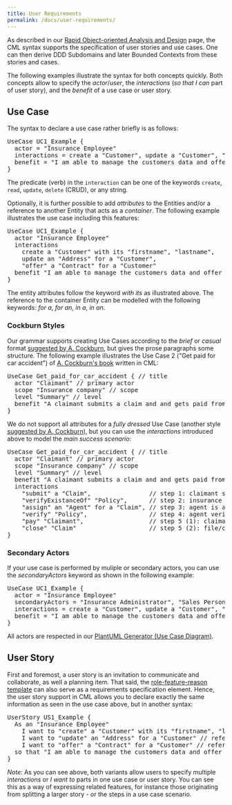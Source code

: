 ```yaml
---
title: User Requirements
permalink: /docs/user-requirements/
---
```


As described in our [Rapid Object-oriented Analysis and Design](/docs/rapid-ooad/) page, the CML syntax supports the specification of user stories and use cases.
One can then derive DDD Subdomains and later Bounded Contexts from these stories and cases.

The following examples illustrate the syntax for both concepts quickly. Both concepts allow to specify the _actor_/_user_, the _interactions_ (_so that I can_ part of user story), 
and the _benefit_ of a use case or user story. 

## Use Case
The syntax to declare a use case rather briefly is as follows:

<div class="highlight"><pre><span></span><span class="k">UseCase</span> UC1_Example {
  <span class="k">actor</span> = <span class="s">&quot;Insurance Employee&quot;</span>
  <span class="k">interactions</span> = <span class="k">create</span> <span class="k">a</span> <span class="s">&quot;Customer&quot;</span>, <span class="k">update</span> <span class="k">a</span> <span class="s">&quot;Customer&quot;</span>, <span class="s">&quot;offer&quot;</span> <span class="k">a</span> <span class="s">&quot;Contract&quot;</span>
  <span class="k">benefit</span> = <span class="s">&quot;I am able to manage the customers data and offer them insurance contracts.&quot;</span>
}
</pre></div>

The predicate (verb) in the `interaction` can be one of the keywords `create`, `read`, `update`, `delete` (CRUD), or any string.

Optionally, it is further possible to add _attributes_ to the Entities and/or a reference to another Entity that acts as a _container_. The following example illustrates
the use case including this features:

<div class="highlight"><pre><span></span><span class="k">UseCase</span> UC1_Example {
  <span class="k">actor</span> <span class="s">&quot;Insurance Employee&quot;</span>
  <span class="k">interactions</span>
    <span class="k">create</span> <span class="k">a</span> <span class="s">&quot;Customer&quot;</span> <span class="k">with</span> <span class="k">its</span> <span class="s">&quot;firstname&quot;</span>, <span class="s">&quot;lastname&quot;</span>,
    <span class="k">update</span> <span class="k">an</span> <span class="s">&quot;Address&quot;</span> <span class="k">for</span> <span class="k">a</span> <span class="s">&quot;Customer&quot;</span>,
    <span class="s">&quot;offer&quot;</span> <span class="k">a</span> <span class="s">&quot;Contract&quot;</span> <span class="k">for</span> <span class="k">a</span> <span class="s">&quot;Customer&quot;</span>
  <span class="k">benefit</span> <span class="s">&quot;I am able to manage the customers data and offer them insurance contracts.&quot;</span>
}
</pre></div>

The entity attributes follow the keyword _with its_ as illustrated above. The reference to the container Entity can be modelled with the following keywords: _for a_,
_for an_, _in a_, _in an_.

### Cockburn Styles
Our grammar supports creating Use Cases according to the _brief_ or _casual_ format [suggested by A. Cockburn](https://en.wikipedia.org/wiki/Use_case#Cockburn_style), 
but gives the prose paragraphs some structure. The following example illustrates the Use Case 2 ("Get paid for car accident") of [A. Cockburn's book](https://www.amazon.de/Writing-Effective-Crystal-Software-Development/dp/0201702258)
written in CML:

<div class="highlight"><pre><span></span><span class="k">UseCase</span> Get_paid_for_car_accident { <span class="c">// title</span>
  <span class="k">actor</span> <span class="s">&quot;Claimant&quot;</span> <span class="c">// primary actor</span>
  <span class="k">scope</span> <span class="s">&quot;Insurance company&quot;</span> <span class="c">// scope</span>
  <span class="k">level</span> <span class="s">&quot;Summary&quot;</span> <span class="c">// level</span>
  <span class="k">benefit</span> <span class="s">&quot;A claimant submits a claim and and gets paid from the insurance company.&quot;</span> <span class="c">// story (brief summary)</span>
}
</pre></div>

We do not support all attributes for a _fully dressed_ Use Case (another style [suggested by A. Cockburn](https://en.wikipedia.org/wiki/Use_case#Cockburn_style)), but
you can use the _interactions_ introduced above to model the _main success scenario_:

<div class="highlight"><pre><span></span><span class="k">UseCase</span> Get_paid_for_car_accident { <span class="c">// title</span>
  <span class="k">actor</span> <span class="s">&quot;Claimant&quot;</span> <span class="c">// primary actor</span>
  <span class="k">scope</span> <span class="s">&quot;Insurance company&quot;</span> <span class="c">// scope</span>
  <span class="k">level</span> <span class="s">&quot;Summary&quot;</span> <span class="c">// level</span>
  <span class="k">benefit</span> <span class="s">&quot;A claimant submits a claim and and gets paid from the insurance company.&quot;</span> <span class="c">// story (brief summary)</span>
  <span class="k">interactions</span>
    <span class="s">&quot;submit&quot;</span> <span class="k">a</span> <span class="s">&quot;Claim&quot;</span>,                <span class="c">// step 1: claimant submits claim</span>
    <span class="s">&quot;verifyExistanceOf&quot;</span> <span class="s">&quot;Policy&quot;</span>,      <span class="c">// step 2: insurance company verifies that valid policy exists</span>
    <span class="s">&quot;assign&quot;</span> <span class="k">an</span> <span class="s">&quot;Agent&quot;</span> <span class="k">for</span> <span class="k">a</span> <span class="s">&quot;Claim&quot;</span>, <span class="c">// step 3: agent is assigned to claim</span>
    <span class="s">&quot;verify&quot;</span> <span class="s">&quot;Policy&quot;</span>,                 <span class="c">// step 4: agent verifies all details are within policy guidelines</span>
    <span class="s">&quot;pay&quot;</span> <span class="s">&quot;Claimant&quot;</span>,                  <span class="c">// step 5 (1): claimant gets paid</span>
    <span class="s">&quot;close&quot;</span> <span class="s">&quot;Claim&quot;</span>                    <span class="c">// step 5 (2): file/claim gets closed</span>
}
</pre></div>

### Secondary Actors
If your use case is performed by muliple or secondary actors, you can use the _secondaryActors_ keyword as shown in the following example:

<div class="highlight"><pre><span></span><span class="k">UseCase</span> UC1_Example {
  <span class="k">actor</span> = <span class="s">&quot;Insurance Employee&quot;</span>
  <span class="k">secondaryActors</span> = <span class="s">&quot;Insurance Administrator&quot;</span>, <span class="s">&quot;Sales Person&quot;</span>
  <span class="k">interactions</span> = <span class="k">create</span> <span class="k">a</span> <span class="s">&quot;Customer&quot;</span>, <span class="k">update</span> <span class="k">a</span> <span class="s">&quot;Customer&quot;</span>, <span class="s">&quot;offer&quot;</span> <span class="k">a</span> <span class="s">&quot;Contract&quot;</span>
  <span class="k">benefit</span> = <span class="s">&quot;I am able to manage the customers data and offer them insurance contracts.&quot;</span>
}
</pre></div>

All actors are respected in our [PlantUML Generator (Use Case Diagram)](/docs/plant-uml/).

## User Story
First and foremost, a user story is an invitation to communicate and collaborate, as well a planning item. That said, the [role-feature-reason template](https://www.agilealliance.org/glossary/user-story-template/) can also serve as a requirements specification element. Hence, the user story support in CML allows you to declare exactly the same information as seen in the use case above, but in another syntax:

<div class="highlight"><pre><span></span><span class="k">UserStory</span> US1_Example {
  <span class="k">As</span> <span class="k">an</span> <span class="s">&quot;Insurance Employee&quot;</span>
    <span class="k">I</span> <span class="k">want</span> <span class="k">to</span> <span class="s">&quot;create&quot;</span> <span class="k">a</span> <span class="s">&quot;Customer&quot;</span> <span class="k">with</span> <span class="k">its</span> <span class="s">&quot;firstname&quot;</span>, <span class="s">&quot;lastname&quot;</span> <span class="c">// attributes are optional (&#39;with its&#39; part)</span>
    <span class="k">I</span> <span class="k">want</span> <span class="k">to</span> <span class="s">&quot;update&quot;</span> <span class="k">an</span> <span class="s">&quot;Address&quot;</span> <span class="k">for</span> <span class="k">a</span> <span class="s">&quot;Customer&quot;</span> <span class="c">// reference is optional (&#39;for a&#39; part)</span>
    <span class="k">I</span> <span class="k">want</span> <span class="k">to</span> <span class="s">&quot;offer&quot;</span> <span class="k">a</span> <span class="s">&quot;Contract&quot;</span> <span class="k">for</span> <span class="k">a</span> <span class="s">&quot;Customer&quot;</span> <span class="c">// reference is optional (&#39;for a&#39; part)</span>
  <span class="k">so</span> <span class="k">that</span> <span class="s">&quot;I am able to manage the customers data and offer them insurance contracts.&quot;</span>
}
</pre></div>

*Note:* As you can see above, both variants allow users to specify multiple _interactions_ or _I want to_ parts in one use case or user story. You can see this as a way of 
expressing related features, for instance those originating from splitting a larger story - or the steps in a use case scenario.
